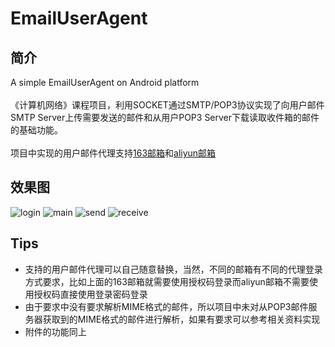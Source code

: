 # EmailUserAgent
## 简介
A simple EmailUserAgent on Android platform<br><br>
《计算机网络》课程项目，利用SOCKET通过SMTP/POP3协议实现了向用户邮件SMTP Server上传需要发送的邮件和从用户POP3 Server下载读取收件箱的邮件的基础功能。
<br><br>
    项目中实现的用户邮件代理支持[163邮箱](https://mail.163.com/)和[aliyun邮箱](https://mail.aliyun.com/)

## 效果图
![login](/img/login.jpg "loginPage")
![main](/img/main.jpg "mainPage")
![send](/img/send.jpg "sendEmailPage")
![receive](/img/receive.jpg "receiveEmailPage")
## Tips

* 支持的用户邮件代理可以自己随意替换，当然，不同的邮箱有不同的代理登录方式要求，比如上面的163邮箱就需要使用授权码登录而aliyun邮箱不需要使用授权码直接使用登录密码登录
* 由于要求中没有要求解析MIME格式的邮件，所以项目中未对从POP3邮件服务器获取到的MIME格式的邮件进行解析，如果有要求可以参考相关资料实现
* 附件的功能同上
